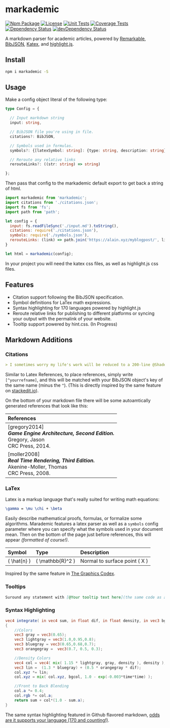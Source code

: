 # markademic

[![Npm Package][npm-img]][npm-url]
[![License][license-img]][license-url]
[![Unit Tests][travis-img]][travis-url]
[![Coverage Tests][codecov-img]][codecov-url]
[![Dependency Status][david-img]][david-url]
[![devDependency Status][david-dev-img]][david-dev-url]

A markdown parser for academic articles, powered by [Remarkable](https://github.com/jonschlinkert/remarkable), [BibJSON](http://okfnlabs.org/bibjson/), [Katex](https://khan.github.io/KaTeX/), and [highlight.js](http://highlightjs.org).

## Install

```bash
npm i markademic -S
```

## Usage

Make a config object literal of the following type:

```ts
type Config = {

  // Input markdown string
  input: string,

  // BibJSON file you're using in file.
  citations?: BibJSON,

  // Symbols used in formulas.
  symbols?: {[latexSymbol: string]: {type: string, description: string}},

  // Reroute any relative links
  rerouteLinks?: ((str: string) => string)

};
```

Then pass that config to the markademic default export to get back a string of html.

```js
import markademic from 'markademic';
import citations from './citations.json';
import fs from 'fs';
import path from 'path';

let config = {
  input: fs.readFileSync('./input.md').toString(),
  citations: require('./citations.json'),
  symbols: require('./symbols.json'),
  rerouteLinks: (link) => path.join('https://alain.xyz/myblogpost/', link)
}

let html = markademic(config);
```

In your project you will need the katex css files, as well as highlight.js css files. 

## Features

- Citation support following the BibJSON specification.
- Symbol definitions for LaTex math expressions.
- Syntax highlighting for 170 languages powered by highlight.js
- Reroute relative links for publishing to different platforms or syncing your output with the permalink of your website.
- Tooltip support powered by hint.css. (In Progress)

## Markdown Additions

### Citations

```markdown
> I sometimes worry my life's work will be reduced to a 200-line @Shadertoy submission.[^timsweeny]
```

Similar to Latex References, to place references, simply write `[^yourrefname]`, and this will be matched with your BibJSON object's key of the same name (minus the `^`). (This is directly inspired by the same feature on [stackedit.io](https://stackedit.io)).

On the bottom of your markdown file there will be some autoamtically generated references that look like this:

| References     |
|:---------------|
| [gregory2014]<br>**_Game Engine Architecture, Second Edition._**<br>Gregory, Jason<br>CRC Press, 2014. |
| [moller2008]<br>**_Real Time Rendering, Third Edition._**<br>Akenine-Moller, Thomas<br>CRC Press, 2008. |

### LaTex

Latex is a markup language that's really suited for writing math equations:

```tex
\gamma = \mu \chi + \beta
```

Easily describe mathematical proofs, formulas, or formalize some algorithms. Marademic features a latex parser as well as a `symbols` config parameter where you can specify what the symbols used in your document mean. Then on the bottom of the page just before references, this will appear *(formatted of course!)*.

| Symbol        | Type               | Description                     |
|:--------------|:-------------------|:--------------------------------|
| \( \hat{n} \) | \( \mathbb{R}^2 \) | Normal to surface point \( X \) |

Inspired by the same feature in [The Graphics Codex](http://grahpicscodex.com).

### Tooltips

```markdown
Suround any statement with [@Your tooltip text here](the same code as a link or image, but with an @ at the front), and you'll have a tooltip. You can even put it around latex expressions!
```

### Syntax Highlighting

```glsl
vec4 integrate( in vec4 sum, in float dif, in float density, in vec3 bgcol, in float time )
{
    //Colors
    vec3 gray = vec3(0.65);
    vec3 lightgray = vec3(1.0,0.95,0.8);
    vec3 bluegray = vec3(0.65,0.68,0.7);
    vec3 orangegray =  vec3(0.7, 0.5, 0.3);

    //Density Colors
    vec4 col = vec4( mix( 1.15 * lightgray, gray, density ), density );
    vec3 lin =  (1.3 * bluegray) + (0.5 * orangegray * dif);
    col.xyz *= lin;
    col.xyz = mix( col.xyz, bgcol, 1.0 - exp(-0.003*time*time) );

    //Front to Back Blending
    col.a *= 0.4;
    col.rgb *= col.a;
    return sum + col*(1.0 - sum.a);
}
```

The same syntax highlighting featured in Github flavored markdown, [odds are it supports your language (170 and counting!)](https://highlightjs.org/static/demo/).

[cover-img]: assets/cover.gif
[cover-url]: http://codepen.io/alaingalvan/details/EgjbKP/
[release-img]: https://img.shields.io/badge/release-0.1.0-4dbfcc.svg?style=flat-square
[license-img]: http://img.shields.io/:license-mit-blue.svg?style=flat-square
[license-url]: https://opensource.org/licenses/MIT
[david-url]: https://david-dm.org/hyperfuse/markademic
[david-img]: https://david-dm.org/hyperfuse/markademic.svg?style=flat-square
[david-dev-url]: https://david-dm.org/hyperfuse/markademic#info=devDependencies
[david-dev-img]: https://david-dm.org/hyperfuse/markademic/dev-status.svg?style=flat-square
[travis-img]: https://img.shields.io/travis/hyperfuse/markademic.svg?style=flat-square
[travis-url]:https://travis-ci.org/hyperfuse/markademic
[codecov-img]:https://img.shields.io/codecov/c/github/hyperfuse/markademic.svg?style=flat-square
[codecov-url]: https://codecov.io/gh/hyperfuse/markademic
[npm-img]: https://img.shields.io/npm/v/markademic.svg?style=flat-square
[npm-url]: http://npm.im/markademic
[npm-download-img]: https://img.shields.io/npm/dm/markademic.svg?style=flat-square
